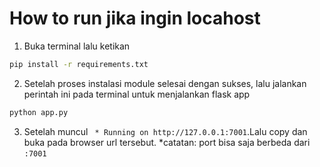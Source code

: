 # How to run jika ingin locahost

1. Buka terminal lalu ketikan

```zsh
pip install -r requirements.txt
```

2.  Setelah proses instalasi module selesai dengan sukses, lalu jalankan perintah ini pada terminal untuk menjalankan flask app

```zsh
python app.py
```

3. Setelah muncul ` * Running on http://127.0.0.1:7001`.Lalu copy dan buka pada browser url tersebut. 
*catatan: port bisa saja berbeda dari `:7001`

